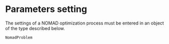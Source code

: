 # Parameters setting

The settings of a NOMAD optimization process must be entered in an object of the type described below.

```@docs
NomadProblem
```
